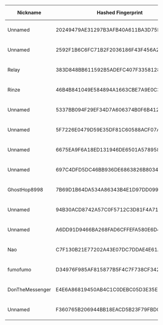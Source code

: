 | Nickname |  Hashed Fingerprint	| Or Addresses | Contact | Running | Flags | Last Seen | First Seen | Last Restarted | Advertised Bandwidth | Platform | Version | Version Status | Recommended Version | Verified hostnames | Exit policy |
|---|---|---|---|---|---|---|---|---|---|---|---|---|---|---|---|
|Unnamed | 20249479AE31297B3AFB40A611BA3D75EC8C0549 | ["64.176.50.60:9001","[2401:c080:3800:380e:5400:5ff:feb5:f6a]:9001"] | N/A | true | Running, V2Dir, Valid | 2025-10-18 08:00:00 | 2025-10-18 08:00:00 | 2025-10-18 06:57:45 | 0 | Tor 0.4.8.19 on Linux | 0.4.8.19 | recommended | true | N/A | ["reject *:*"]|
|Unnamed | 2592F1B6C6FC71B2F2036186F43F456A2E696DD4 | ["149.28.27.187:9001","[2001:19f0:7001:558b:5400:5ff:feb5:f91]:9001"] | N/A | true | Running, V2Dir, Valid | 2025-10-18 08:00:00 | 2025-10-18 08:00:00 | 2025-10-18 06:57:18 | 0 | Tor 0.4.8.19 on Linux | 0.4.8.19 | recommended | true | N/A | ["reject *:*"]|
|Relay | 383D848BB611592B5ADEFC407F3358128BCF1A4B | ["180.149.44.226:9001","[2a03:90c0:195::581]:443"] | tor@apt96.com | true | Running, V2Dir, Valid | 2025-10-18 08:00:00 | 2025-10-18 01:00:00 | 2025-10-18 00:12:22 | 0 | Tor 0.4.8.18 on Linux | 0.4.8.18 | recommended | true | N/A | ["reject *:*"]|
|Rinze | 46B4B841049E584894A1663CBE7A9E0C3CCC59D7 | ["122.208.194.85:443"] | Rinze <R1nze AT proton DOT me> | true | Running, V2Dir, Valid | 2025-10-18 08:00:00 | 2025-10-18 08:00:00 | 2025-10-18 07:12:19 | 0 | Tor 0.4.8.19 on Linux | 0.4.8.19 | recommended | true | ["122x208x194x85.ap122.ftth.ucom.ne.jp"] | ["reject *:*"]|
|Unnamed | 5337BB094F29EF34D7A606374B0F6B412AB4FDE4 | ["139.180.220.131:9001","[2001:19f0:4401:2de:5400:5ff:feb5:fdb]:9001"] | N/A | true | Running, V2Dir, Valid | 2025-10-18 08:00:00 | 2025-10-18 07:00:00 | 2025-10-18 06:56:44 | 0 | Tor 0.4.8.19 on Linux | 0.4.8.19 | recommended | true | N/A | ["reject *:*"]|
|Unnamed | 5F7226E0479D59E35DF81C60588ACF07AE780BEC | ["85.209.153.193:9001"] | N/A | false | Running, V2Dir, Valid | 2025-10-18 03:00:00 | 2025-10-18 03:00:00 | 2025-10-18 02:21:26 | 0 | Tor 0.4.8.10 on Linux | 0.4.8.10 | recommended | true | N/A | ["reject *:*"]|
|Unnamed | 6675EA9F6A18ED131946DE6501A5789585118C37 | ["64.176.225.158:9001","[2401:c080:1c01:dfb:5400:5ff:feb5:fbf]:9001"] | N/A | true | Running, V2Dir, Valid | 2025-10-18 08:00:00 | 2025-10-18 08:00:00 | 2025-10-18 06:57:05 | 0 | Tor 0.4.8.19 on Linux | 0.4.8.19 | recommended | true | N/A | ["reject *:*"]|
|Unnamed | 697C4DFD5DC46BB936DE6863826B8034403F6617 | ["207.148.69.20:9001","[2401:c080:1400:5d6b:5400:5ff:feb5:fda]:9001"] | N/A | true | Running, V2Dir, Valid | 2025-10-18 08:00:00 | 2025-10-18 08:00:00 | 2025-10-18 06:56:49 | 0 | Tor 0.4.8.19 on Linux | 0.4.8.19 | recommended | true | N/A | ["reject *:*"]|
|GhostHop8998 | 7B69D1B64DA534A86343B4E1D97DD099E96F30F6 | ["91.107.232.169:443","[2a01:4f8:1c1c:edf1::1]:443"] | height.beryl9037@eagereverest.com | true | Running, V2Dir, Valid | 2025-10-18 08:00:00 | 2025-10-18 02:00:00 | 2025-10-18 01:44:23 | 0 | Tor 0.4.8.19 on Linux | 0.4.8.19 | recommended | true | ["deu.letmego.me"] | ["reject *:*"]|
|Unnamed | 94B30ACD8742A57C0F5712C3D81F4A7180238FF2 | ["64.176.52.83:9001","[2401:c080:3800:2ef9:5400:5ff:feb5:f6b]:9001"] | N/A | true | Running, V2Dir, Valid | 2025-10-18 08:00:00 | 2025-10-18 08:00:00 | 2025-10-18 06:57:37 | 0 | Tor 0.4.8.19 on Linux | 0.4.8.19 | recommended | true | N/A | ["reject *:*"]|
|Unnamed | A6DD91D9466BA268FAD6CFFEFA580E6D4EBF3C4A | ["167.179.81.55:9001","[2001:19f0:7001:33a1:5400:5ff:feb5:f92]:9001"] | N/A | true | Running, V2Dir, Valid | 2025-10-18 08:00:00 | 2025-10-18 08:00:00 | 2025-10-18 06:59:02 | 0 | Tor 0.4.8.19 on Linux | 0.4.8.19 | recommended | true | N/A | ["reject *:*"]|
|Nao | C7F130B21E77202A43E07DC7DDAE4E61A128C158 | ["116.80.45.37:443","[2001:2c0:100:411:15:cafe:1df:1]:443"] | email:mail[]ekinao.com url:https://www.ekinao.com proof:dns-rsa ciissversion:2 | true | Running, V2Dir, Valid | 2025-10-18 08:00:00 | 2025-10-18 07:00:00 | 2025-10-18 06:40:40 | 0 | Tor 0.4.8.19 on Linux | 0.4.8.19 | recommended | true | N/A | ["reject *:*"]|
|fumofumo | D34976F985AF815877B5F4C7F738CF34244C8A28 | ["103.195.191.51:443","[2001:df4:c140:1f::3]:443"] | fumonion [] protonmail (dot) com | true | Running, V2Dir, Valid | 2025-10-18 08:00:00 | 2025-10-18 05:00:00 | 2025-10-18 04:06:28 | 0 | Tor 0.4.8.19 on Linux | 0.4.8.19 | recommended | true | N/A | ["reject *:*"]|
|DonTheMessenger | E4E6A86819450AB4C1C0DEBC05D3E35E31D5C629 | ["68.49.145.203:9001"] | u/Simply_Convoluted | false | Running, V2Dir, Valid | 2025-10-18 04:00:00 | 2025-10-18 01:00:00 | 2025-10-18 03:38:07 | 0 | Tor 0.4.8.19 on Linux | 0.4.8.19 | recommended | true | N/A | ["reject *:*"]|
|Unnamed | F360765B206944BB18EACD5B23F79FBD053899FD | ["158.247.243.129:9001","[2401:c080:1c00:2d20:5400:5ff:feb5:fbe]:9001"] | N/A | true | Running, V2Dir, Valid | 2025-10-18 08:00:00 | 2025-10-18 08:00:00 | 2025-10-18 06:57:09 | 0 | Tor 0.4.8.19 on Linux | 0.4.8.19 | recommended | true | N/A | ["reject *:*"]|
